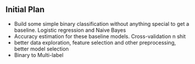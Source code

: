 ## Initial Plan

* Build some simple binary classification without anything special to get a baseline. Logistic regression and Naive Bayes
* Accuracy estimation for these baseline models. Cross-validation n shit
* better data exploration, feature selection and other preprocessing, better model selection
* Binary to Multi-label